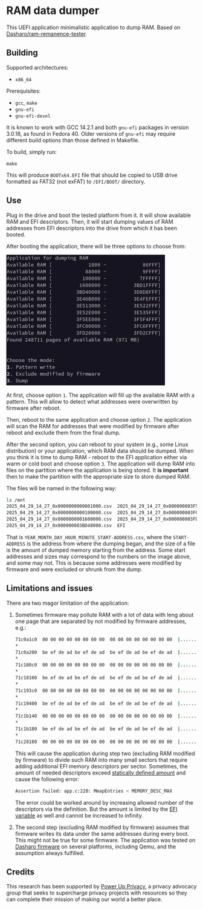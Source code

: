 # RAM data dumper

This UEFI application minimalistic application to dump RAM. Based on
[Dasharo/ram-remanence-tester](https://github.com/Dasharo/ram-remanence-tester).

## Building

Supported architectures:
- `x86_64`

Prerequisites:

- `gcc`, `make`
- `gnu-efi`
- `gnu-efi-devel`

It is known to work with GCC 14.2.1 and both `gnu-efi` packages in version
3.0.18, as found in Fedora 40. Older versions of `gnu-efi` may require different
build options than those defined in Makefile.

To build, simply run:

```shell
make
```

This will produce `BOOTx64.EFI` file that should be copied to USB drive
formatted as FAT32 (not exFAT) to `/EFI/BOOT/` directory.

## Use

Plug in the drive and boot the tested platform from it. It will show available
RAM and EFI descriptors. Then, it will start dumping values of RAM addresses
from EFI descriptors into the drive from which it has been booted.

After booting the application, there will be three options to choose from:

![example-output](./ram-dump-example-output.png)

At first, choose option `1`. The application will fill up the available RAM with
a pattern. This will allow to detect what addresses were overwritten by firmware
after reboot.

Then, reboot to the same application and choose option `2`. The application will
scan the RAM for addresses that were modified by firmware after reboot and
exclude them from the final dump.

After the second option, you can reboot to your system (e.g., some Linux
distribution) or your application, which RAM data should be dumped. When
you think it is time to dump RAM - reboot to the EFI application either via
warm or cold boot and choose option `3`. The application will dump RAM into
files on the partition where the application is being stored. It **is
important** then to make the partition with the appropriate size to store dumped
RAM.

The files will be named in the following way:

```bash
ls /mnt
2025_04_29_14_27_0x0000000000001000.csv  2025_04_29_14_27_0x000000003F5EE000.csv
2025_04_29_14_27_0x0000000000100000.csv  2025_04_29_14_27_0x000000003FC00000.csv
2025_04_29_14_27_0x0000000001600000.csv  2025_04_29_14_27_0x000000003FD20000.csv
2025_04_29_14_27_0x000000003BD48000.csv  EFI
```

That is `YEAR_MONTH_DAY_HOUR_MINUTE_START-ADDRESS.csv`, where the
`START-ADDRESS` is the address from where the dumping began, and the size of a
file is the amount of dumped memory starting from the address. Some start
addresses and sizes may correspond to the numbers on the image above, and some
may not. This is because some addresses were modified by firmware and were
excluded or shrunk from the dump.

## Limitations and issues

There are two magor limitation of the application:
1. Sometimes firmware may pollute RAM with a lot of data with leng about one
  page that are separated by not modified by firmware addresses, e.g.:

    ```bash
    71c0a1c0  00 00 00 00 00 00 00 00  00 00 00 00 00 00 00 00  |................|
    *
    71c0a200  be ef de ad be ef de ad  be ef de ad be ef de ad  |................|
    *
    71c180c0  00 00 00 00 00 00 00 00  00 00 00 00 00 00 00 00  |................|
    *
    71c18100  be ef de ad be ef de ad  be ef de ad be ef de ad  |................|
    *
    71c193c0  00 00 00 00 00 00 00 00  00 00 00 00 00 00 00 00  |................|
    *
    71c19400  be ef de ad be ef de ad  be ef de ad be ef de ad  |................|
    *
    71c1b140  00 00 00 00 00 00 00 00  00 00 00 00 00 00 00 00  |................|
    *
    71c1b180  be ef de ad be ef de ad  be ef de ad be ef de ad  |................|
    *
    71c28180  00 00 00 00 00 00 00 00  00 00 00 00 00 00 00 00  |................|
    ```

    This will cause the application during step two (excluding RAM modified by
    firmware) to divide such RAM into many small sectors that require adding
    additional EFI memory descriptors per sector. Sometimes, the amount of
    needed descriptors exceed [statically defined
    amount](https://github.com/zarhus/ram-dump-efi/blob/cf5a22e46e6698e74112e5c5401209b6407e9941/app.c#L33)
    and cause the following error:

    ```bash
    Assertion failed: app.c:220: MmapEntries < MEMORY_DESC_MAX
    ```

    The error could be worked around by increasing allowed number of the
    descriptors via the definition. But the amount is limited by the [EFI
    variable](https://github.com/zarhus/ram-dump-efi/blob/9b0213337a2df2e0de970f9b935f6e2e483e7897/app.c#L344)
    as well and cannot be increased to infinity.

1. The second step (excluding RAM modified by firmware) assumes that firmware
  writes its data under the same addresses during every boot. This might not be
  true for some firmware. The application was tested on [Dasharo
  firmware](https://docs.dasharo.com/) on several platforms, including Qemu, and
  the assumption always fulfilled.

## Credits

This research has been supported by [Power Up
Privacy](https://powerupprivacy.com/), a privacy advocacy group that seeks to
supercharge privacy projects with resources so they can complete their mission
of making our world a better place.
